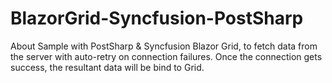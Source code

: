 # BlazorGrid-Syncfusion-PostSharp
About Sample with PostSharp &amp; Syncfusion Blazor Grid, to fetch data from the server with auto-retry on connection failures. Once the connection gets success, the resultant data will be bind to Grid.
